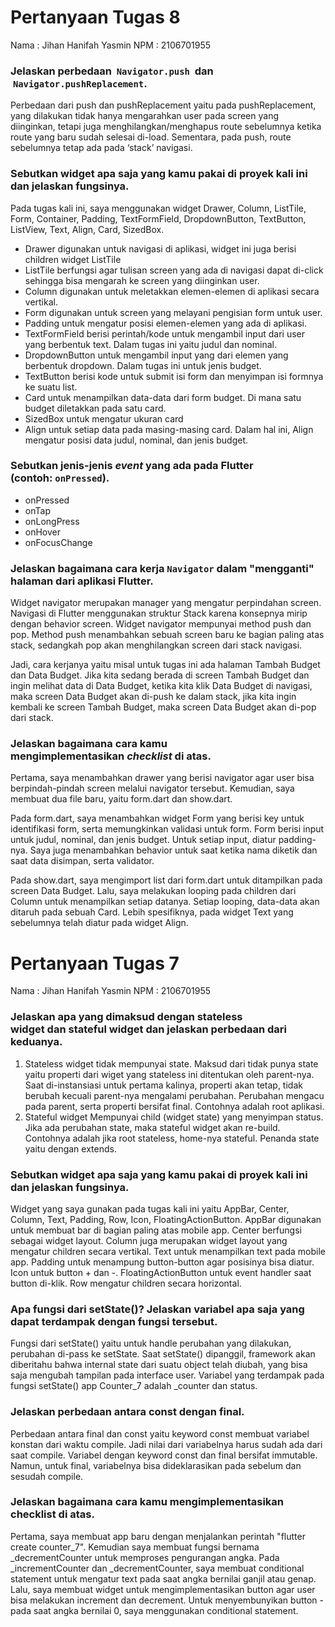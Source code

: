 # Pertanyaan Tugas 8

Nama    : Jihan Hanifah Yasmin
NPM     : 2106701955

### Jelaskan perbedaan  `Navigator.push`  dan  `Navigator.pushReplacement`.

Perbedaan dari push dan pushReplacement yaitu pada pushReplacement, yang dilakukan tidak hanya mengarahkan user pada screen yang diinginkan, tetapi juga menghilangkan/menghapus route sebelumnya ketika route yang baru sudah selesai di-load. Sementara, pada push, route sebelumnya tetap ada pada ‘stack’ navigasi.

### Sebutkan widget apa saja yang kamu pakai di proyek kali ini dan jelaskan fungsinya.

Pada tugas kali ini, saya menggunakan widget Drawer, Column, ListTile, Form, Container, Padding, TextFormField, DropdownButton, TextButton, ListView, Text, Align, Card, SizedBox.

- Drawer digunakan untuk navigasi di aplikasi, widget ini juga berisi children widget ListTile
- ListTile berfungsi agar tulisan screen yang ada di navigasi dapat di-click sehingga bisa mengarah ke screen yang diinginkan user.
- Column digunakan untuk meletakkan elemen-elemen di aplikasi secara vertikal.
- Form digunakan untuk screen yang melayani pengisian form untuk user.
- Padding untuk mengatur posisi elemen-elemen yang ada di aplikasi.
- TextFormField berisi perintah/kode untuk mengambil input dari user yang berbentuk text. Dalam tugas ini yaitu judul dan nominal.
- DropdownButton untuk mengambil input yang dari elemen yang berbentuk dropdown. Dalam tugas ini untuk jenis budget.
- TextButton berisi kode untuk submit isi form dan menyimpan isi formnya ke suatu list.
- Card untuk menampilkan data-data dari form budget. Di mana satu budget diletakkan pada satu card.
- SizedBox untuk mengatur ukuran card
- Align untuk setiap data pada masing-masing card. Dalam hal ini, Align mengatur posisi data judul, nominal, dan jenis budget.

### Sebutkan jenis-jenis *event* yang ada pada Flutter (contoh: `onPressed`).

- onPressed
- onTap
- onLongPress
- onHover
- onFocusChange

### Jelaskan bagaimana cara kerja `Navigator` dalam "mengganti" halaman dari aplikasi Flutter.

Widget navigator merupakan manager yang mengatur perpindahan screen. Navigasi di Flutter menggunakan struktur Stack karena konsepnya mirip dengan behavior screen. Widget navigator mempunyai method push dan pop. Method push menambahkan sebuah screen baru ke bagian paling atas stack, sedangkah pop akan menghilangkan screen dari stack navigasi.

Jadi, cara kerjanya yaitu misal untuk tugas ini ada halaman Tambah Budget dan Data Budget. Jika kita sedang berada di screen Tambah Budget dan ingin melihat data di Data Budget, ketika kita klik Data Budget di navigasi, maka screen Data Budget akan di-push ke dalam stack, jika kita ingin kembali ke screen Tambah Budget, maka screen Data Budget akan di-pop dari stack.

### Jelaskan bagaimana cara kamu mengimplementasikan *checklist* di atas.

Pertama, saya menambahkan drawer yang berisi navigator agar user bisa berpindah-pindah screen melalui navigator tersebut. Kemudian, saya membuat dua file baru, yaitu form.dart dan show.dart. 

Pada form.dart, saya menambahkan widget Form yang berisi key untuk identifikasi form, serta memungkinkan validasi untuk form. Form berisi input untuk judul, nominal, dan jenis budget. Untuk setiap input, diatur padding-nya. Saya juga menambahkan behavior untuk saat ketika nama diketik dan saat data disimpan, serta validator.

Pada show.dart, saya mengimport list dari form.dart untuk ditampilkan pada screen Data Budget. Lalu, saya melakukan looping pada children dari Column untuk menampilkan setiap datanya. Setiap looping, data-data akan ditaruh pada sebuah Card. Lebih spesifiknya, pada widget Text yang sebelumnya telah diatur pada widget Align.

# Pertanyaan Tugas 7

Nama    : Jihan Hanifah Yasmin
NPM     : 2106701955

###  Jelaskan apa yang dimaksud dengan stateless widget dan stateful widget dan jelaskan perbedaan dari keduanya.

1. Stateless widget tidak mempunyai state. Maksud dari tidak punya state yaitu properti dari wiget yang stateless ini ditentukan oleh parent-nya. Saat di-instansiasi untuk pertama kalinya, properti akan tetap, tidak berubah kecuali parent-nya mengalami perubahan. Perubahan mengacu pada parent, serta properti bersifat final. Contohnya adalah root aplikasi.
2. Stateful widget Mempunyai child (widget state) yang menyimpan status. Jika ada perubahan state, maka stateful widget akan re-build. Contohnya adalah jika root stateless, home-nya stateful. 
Penanda state yaitu dengan extends.

### Sebutkan widget apa saja yang kamu pakai di proyek kali ini dan jelaskan fungsinya.
Widget yang saya gunakan pada tugas kali ini yaitu AppBar, Center, Column, Text, Padding, Row, Icon, FloatingActionButton. AppBar digunakan untuk membuat bar di bagian paling atas mobile app. Center berfungsi sebagai widget layout. Column juga merupakan widget layout yang mengatur children secara vertikal. Text untuk menampilkan text pada mobile app. Padding untuk menampung button-button agar posisinya bisa diatur. Icon untuk button + dan -. FloatingActionButton untuk event handler saat button di-klik. Row mengatur children secara horizontal.

### Apa fungsi dari setState()? Jelaskan variabel apa saja yang dapat terdampak dengan fungsi tersebut.
Fungsi dari setState() yaitu untuk handle perubahan yang dilakukan, perubahan di-pass ke setState. Saat setState() dipanggil, framework akan diberitahu bahwa internal state dari suatu object telah diubah, yang bisa saja mengubah tampilan pada interface user. Variabel yang terdampak pada fungsi setState() app Counter_7 adalah _counter dan status.

### Jelaskan perbedaan antara const dengan final.
Perbedaan antara final dan const yaitu keyword const membuat variabel konstan dari waktu compile. Jadi nilai dari variabelnya harus sudah ada dari saat compile. Variabel dengan keyword const dan final bersifat immutable. Namun, untuk final, variabelnya bisa dideklarasikan pada sebelum dan sesudah compile.

### Jelaskan bagaimana cara kamu mengimplementasikan checklist di atas.
Pertama, saya membuat app baru dengan menjalankan perintah "flutter create counter_7". Kemudian saya membuat fungsi bernama _decrementCounter untuk memproses pengurangan angka. Pada _incrementCounter dan _decrementCounter, saya membuat conditional statement untuk mengatur text pada saat angka bernilai ganjil atau genap.
Lalu, saya membuat widget untuk mengimplementasikan button agar user bisa melakukan increment dan decrement. Untuk menyembunyikan button - pada saat angka bernilai 0, saya menggunakan conditional statement.